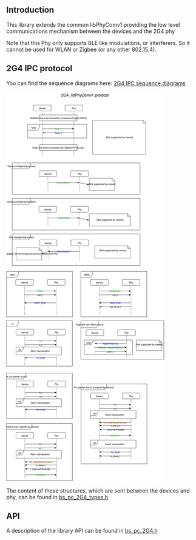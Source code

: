 ## Introduction

This library extends the common libPhyComv1 providing the low level
communications mechanism between the devices and the 2G4 phy

Note that this Phy only supports BLE like modulations, or interferers.
So it cannot be used for WLAN or Zigbee (or any other 802.15.4).

## 2G4 IPC protocol

You can find the sequence diagrams here:
[2G4 IPC sequence diagrams](2G4_libPhyComv1_protocol.svg)

![2G4 IPC sequence diagrams](./2G4_libPhyComv1_protocol.svg?sanitize=true)
<!--The ?sanitize=true is an ugly thing for GitHub to enable the svg to be
rendered into the markdown preview-->

The content of these structures, which are sent between the devices and phy,
can be found in [bs_pc_2G4_types.h](../src/bs_pc_2G4_types.h)

## API

A description of the library API can be found in
[bs_pc_2G4.h](../src/bs_pc_2G4.h)
